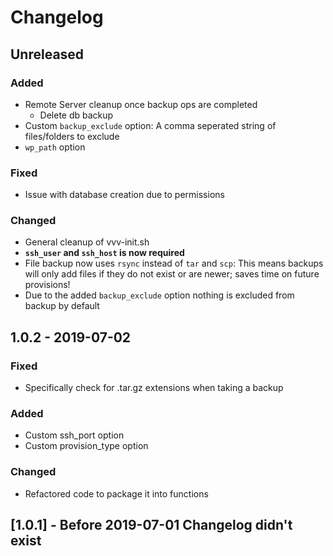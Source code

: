 # Changelog

## Unreleased

### Added

- Remote Server cleanup once backup ops are completed
  - Delete db backup
- Custom `backup_exclude` option: A comma seperated string of files/folders to exclude
- `wp_path` option

### Fixed

- Issue with database creation due to permissions

### Changed

- General cleanup of vvv-init.sh
- **`ssh_user` and `ssh_host` is now required**
- File backup now uses `rsync` instead of `tar` and `scp`: This means backups will only add files if they do not exist or are newer; saves time on future provisions!
- Due to the added `backup_exclude` option nothing is excluded from backup by default

## 1.0.2 - 2019-07-02

### Fixed

- Specifically check for .tar.gz extensions when taking a backup

### Added

- Custom ssh_port option
- Custom provision_type option

### Changed

- Refactored code to package it into functions

## [1.0.1] - Before 2019-07-01 Changelog didn't exist
